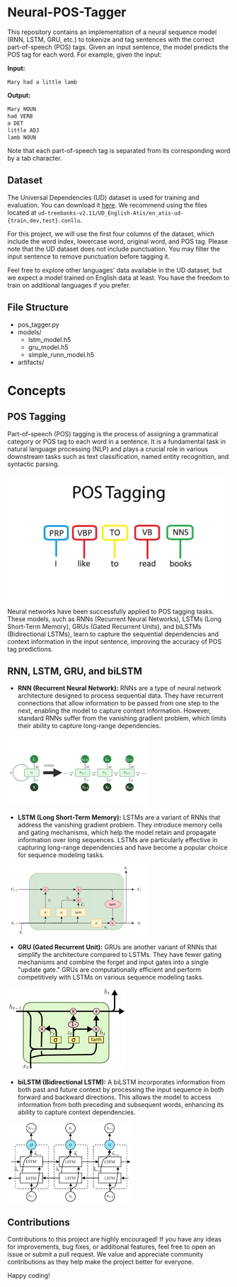 # Neural-POS-Tagger

This repository contains an implementation of a neural sequence model (RNN, LSTM, GRU, etc.) to tokenize and tag sentences with the correct part-of-speech (POS) tags. Given an input sentence, the model predicts the POS tag for each word. For example, given the input:

**Input:**
```shell 
Mary had a little lamb
```
**Output:**

```shell
Mary NOUN
had VERB
a DET
little ADJ
lamb NOUN
```


Note that each part-of-speech tag is separated from its corresponding word by a tab character.

## Dataset

The Universal Dependencies (UD) dataset is used for training and evaluation. You can download it [here](https://universaldependencies.org/). We recommend using the files located at `ud-treebanks-v2.11/UD_English-Atis/en_atis-ud-{train,dev,test}.conllu`. 

For this project, we will use the first four columns of the dataset, which include the word index, lowercase word, original word, and POS tag. Please note that the UD dataset does not include punctuation. You may filter the input sentence to remove punctuation before tagging it.

Feel free to explore other languages' data available in the UD dataset, but we expect a model trained on English data at least. You have the freedom to train on additional languages if you prefer.

## File Structure

- pos_tagger.py
- models/
    - lstm_model.h5
    - gru_model.h5
    - simple_runn_model.h5
- artifacts/


# Concepts

## POS Tagging

Part-of-speech (POS) tagging is the process of assigning a grammatical category or POS tag to each word in a sentence. It is a fundamental task in natural language processing (NLP) and plays a crucial role in various downstream tasks such as text classification, named entity recognition, and syntactic parsing.

![Part of Speech tagging](artifacts/pos_tagging.jpg)

Neural networks have been successfully applied to POS tagging tasks. These models, such as RNNs (Recurrent Neural Networks), LSTMs (Long Short-Term Memory), GRUs (Gated Recurrent Units), and biLSTMs (Bidirectional LSTMs), learn to capture the sequential dependencies and context information in the input sentence, improving the accuracy of POS tag predictions.

## RNN, LSTM, GRU, and biLSTM

- **RNN (Recurrent Neural Network):** RNNs are a type of neural network architecture designed to process sequential data. They have recurrent connections that allow information to be passed from one step to the next, enabling the model to capture context information. However, standard RNNs suffer from the vanishing gradient problem, which limits their ability to capture long-range dependencies.

![RNN](artifacts/rnn.png)


- **LSTM (Long Short-Term Memory):** LSTMs are a variant of RNNs that address the vanishing gradient problem. They introduce memory cells and gating mechanisms, which help the model retain and propagate information over long sequences. LSTMs are particularly effective in capturing long-range dependencies and have become a popular choice for sequence modeling tasks.

![LSTM](artifacts/lstm.png)


- **GRU (Gated Recurrent Unit):** GRUs are another variant of RNNs that simplify the architecture compared to LSTMs. They have fewer gating mechanisms and combine the forget and input gates into a single "update gate." GRUs are computationally efficient and perform competitively with LSTMs on various sequence modeling tasks.

![GRU](artifacts/gru.png)

- **biLSTM (Bidirectional LSTM):** A biLSTM incorporates information from both past and future context by processing the input sequence in both forward and backward directions. This allows the model to access information from both preceding and subsequent words, enhancing its ability to capture context dependencies.

![bilstm](artifacts/bilstm.png)

## Contributions

Contributions to this project are highly encouraged! If you have any ideas for improvements, bug fixes, or additional features, feel free to open an issue or submit a pull request. We value and appreciate community contributions as they help make the project better for everyone.

Happy coding!
